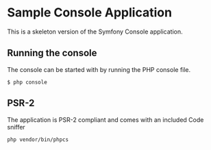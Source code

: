 # Sample Console Application

This is a skeleton version of the Symfony Console application.

## Running the console

The console can be started with by running the PHP console file.

```
$ php console
```

## PSR-2
The application is PSR-2 compliant and comes with an included Code sniffer
```
php vendor/bin/phpcs
```
